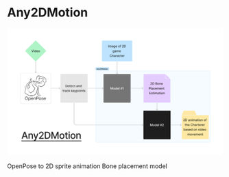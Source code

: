 # Any2DMotion
![diagram](/Any2DMotion_diagram.png)

OpenPose to 2D sprite animation Bone placement model
